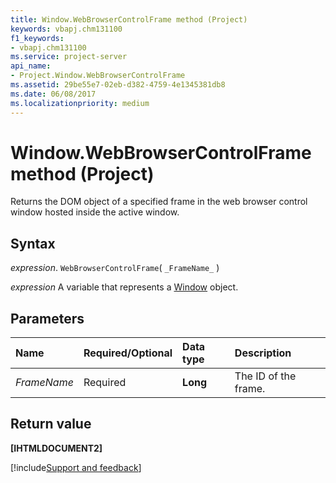 ```yaml
---
title: Window.WebBrowserControlFrame method (Project)
keywords: vbapj.chm131100
f1_keywords:
- vbapj.chm131100
ms.service: project-server
api_name:
- Project.Window.WebBrowserControlFrame
ms.assetid: 29be55e7-02eb-d382-4759-4e1345381db8
ms.date: 06/08/2017
ms.localizationpriority: medium
---
```



# Window.WebBrowserControlFrame method (Project)

Returns the DOM object of a specified frame in the web browser control window hosted inside the active window.


## Syntax

_expression_. `WebBrowserControlFrame`( `_FrameName_` )

_expression_ A variable that represents a [Window](./Project.Window.md) object.


## Parameters



|Name|Required/Optional|Data type|Description|
|:-----|:-----|:-----|:-----|
| _FrameName_|Required|**Long**|The ID of the frame.|

## Return value

 **[IHTMLDOCUMENT2]**

[!include[Support and feedback](~/includes/feedback-boilerplate.md)]